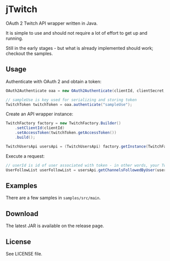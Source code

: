 jTwitch
=======
OAuth 2 Twitch API wrapper written in Java.

It is simple to use and should not require a lot of effort to get up and running.

Still in the early stages - but what is already implemented should work; checkout the samples.

Usage
-----
Authenticate with OAuth 2 and obtain a token:
```java
OAuth2Authenticate oaa = new OAuth2Authenticate(clientId, clientSecret, redirectUri, scopes);

// sampleUse is key used for serializing and storing token
TwitchToken twitchToken = oaa.authenticate("sampleUse");
```
Create an API wrapper instance:
```java
TwitchFactory factory = new TwitchFactory.Builder()
    .setClientId(clientId)
    .setAccessToken(twitchToken.getAccessToken())
    .build();

TwitchUsersApi usersApi = (TwitchUsersApi) factory.getInstance(TwitchFactory.API.Users);
```
Execute a request:
```java
// userId is id of user associated with token - in other words, your Twitch account id
UserFollowList userFollowList = usersApi.getChannelsFollowedByUser(userId);
```
Examples
--------
There are a few samples in `samples/src/main`.

Download
--------
The latest JAR is available on the release page.

License
-------
See LICENSE file.